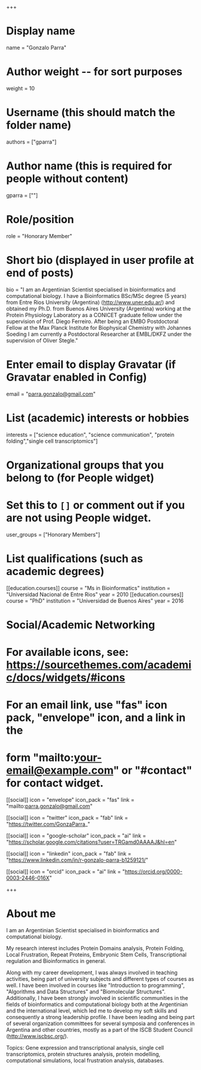 +++
# Display name
name = "Gonzalo Parra"

# Author weight -- for sort purposes
weight = 10

# Username (this should match the folder name)
authors = ["gparra"]

# Author name (this is required for people without content)
gparra = [""]

# Role/position
role = "Honorary Member"

# Short bio (displayed in user profile at end of posts)
bio = "I am an Argentinian Scientist specialised in bioinformatics and computational biology. I have a Bioinformatics BSc/MSc degree (5 years) from Entre Rios University (Argentina) (http://www.uner.edu.ar/) and obtained my Ph.D. from Buenos Aires University (Argentina) working at the Protein Physiology Laboratory as a CONICET graduate fellow under the supervision of Prof. Diego Ferreiro. After being an EMBO Postdoctoral Fellow at the Max Planck Institute for Biophysical Chemistry with Johannes Soeding I am currently a Postdoctoral Researcher at EMBL/DKFZ under the supervision of Oliver Stegle."

# Enter email to display Gravatar (if Gravatar enabled in Config)
email = "parra.gonzalo@gmail.com"

# List (academic) interests or hobbies
interests = ["science education", "science communication", "protein folding","single cell transcriptomics"]

# Organizational groups that you belong to (for People widget)
#   Set this to `[]` or comment out if you are not using People widget.
user_groups = ["Honorary Members"]

# List qualifications (such as academic degrees)
[[education.courses]]
  course = "Ms in Bioinformatics"
  institution = "Universidad Nacional de Entre Rios"
  year = 2010
[[education.courses]]
  course = "PhD"
  institution = "Universidad de Buenos Aires"
  year = 2016

# Social/Academic Networking
# For available icons, see: https://sourcethemes.com/academic/docs/widgets/#icons
#   For an email link, use "fas" icon pack, "envelope" icon, and a link in the
#   form "mailto:your-email@example.com" or "#contact" for contact widget.

[[social]]
  icon = "envelope"
  icon_pack = "fas"
  link = "mailto:parra.gonzalo@gmail.com"

[[social]]
  icon = "twitter"
  icon_pack = "fab"
  link = "https://twitter.com/GonzaParra_"

[[social]]
  icon = "google-scholar"
  icon_pack = "ai"
  link = "https://scholar.google.com/citations?user=TRGamd0AAAAJ&hl=en"

[[social]]
  icon = "linkedin"
  icon_pack = "fab"
  link = "https://www.linkedin.com/in/r-gonzalo-parra-b1259121/"

[[social]]
  icon = "orcid"
  icon_pack = "ai"
  link = "https://orcid.org/0000-0003-2446-016X"

+++

# About me 

I am an Argentinian Scientist specialised in bioinformatics and computational biology. 

My research interest includes Protein Domains analysis, Protein Folding, Local Frustration, Repeat Proteins, Embryonic Stem Cells, Transcriptional regulation and Bioinformatics in general.

Along with my career development, I was always involved in teaching activities, being part of university subjects and different types of courses as well. I have been involved in courses like "Introduction to programming", "Algorithms and Data Structures" and "Biomolecular Structures". Additionally, I have been strongly involved in scientific communities in the fields of bioinformatics and computational biology both at the Argentinian and the international level, which led me to develop my soft skills and consequently a strong leadership profile. I have been leading and being part of several organization committees for several symposia and conferences in Argentina and other countries, mostly as a part of the ISCB Student Council (http://www.iscbsc.org/).

Topics: Gene expression and transcriptional analysis, single cell transcriptomics, protein structures analysis, protein modelling, computational simulations, local frustration analysis, databases.
